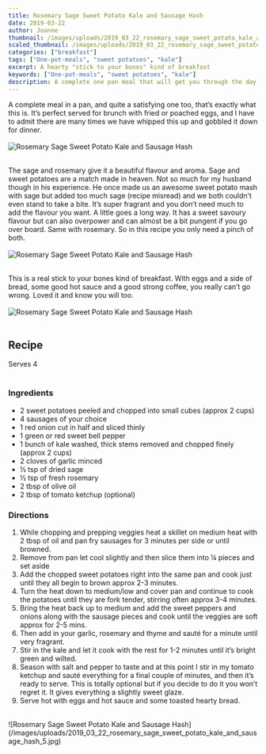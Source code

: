 ```yaml
---
title: Rosemary Sage Sweet Potato Kale and Sausage Hash
date: 2019-03-22
author: Joanne
thumbnail: /images/uploads/2019_03_22_rosemary_sage_sweet_potato_kale_and_sausage_hash_1.jpg
scaled_thumbnail: /images/uploads/2019_03_22_rosemary_sage_sweet_potato_kale_and_sausage_hash_0.jpg
categories: ["breakfast"]
tags: ["One-pot-meals", "sweet potatoes", "kale"]
excerpt: A hearty "stick to your bones" kind of breakfast
keywords: ["One-pot-meals", "sweet potatoes", "kale"]
description: A complete one pan meal that will get you through the day. Delicious sausage, kale and sweet potatoes make this power breakfast one you will keep coming back to.
---
```


A complete meal in a pan, and quite a satisfying one too, that’s exactly what this is. It’s perfect served for brunch with fried or poached eggs, and I have to admit there are many times we have whipped this up and gobbled it down for dinner.
</br>
</br>
![Rosemary Sage Sweet Potato Kale and Sausage Hash](/images/uploads/2019_03_22_rosemary_sage_sweet_potato_kale_and_sausage_hash_2.jpg)
</br>
</br>

The sage and rosemary give it a beautiful flavour and aroma. Sage and sweet potatoes are a match made in heaven. Not so much for my husband though in his experience. He once made us an awesome sweet potato mash with sage but added too much sage (recipe misread) and we both couldn’t even stand to take a bite. It’s super fragrant and you don’t need much to add the flavour you want. A little goes a long way. It has a sweet savoury flavour but can also overpower and can almost be a bit pungent if you go over board. Same with rosemary. So in this recipe you only need a pinch of both.
</br>
</br>
![Rosemary Sage Sweet Potato Kale and Sausage Hash](/images/uploads/2019_03_22_rosemary_sage_sweet_potato_kale_and_sausage_hash_3.jpg)
</br>
</br>

This is a real stick to your bones kind of breakfast. With eggs and a side of bread, some good hot sauce and a good strong coffee, you really can’t go wrong. Loved it and know you will too.
</br>
</br>
![Rosemary Sage Sweet Potato Kale and Sausage Hash](/images/uploads/2019_03_22_rosemary_sage_sweet_potato_kale_and_sausage_hash_4.jpg)
</br>
</br>

## Recipe
Serves 4 
</br>
</br>

### Ingredients

* <span itemprop="ingredients">2 sweet potatoes peeled and chopped into small cubes (approx 2 cups) </span>
* <span itemprop="ingredients">4 sausages of your choice </span>
* <span itemprop="ingredients">1 red onion cut in half and sliced thinly</span>
* <span itemprop="ingredients">1 green or red sweet bell pepper</span>
* <span itemprop="ingredients">1 bunch of kale washed, thick stems removed and chopped finely (approx 2 cups) </span>
* <span itemprop="ingredients">2 cloves of garlic minced</span>
* <span itemprop="ingredients">&frac12; tsp of dried sage</span>
* <span itemprop="ingredients">&frac12; tsp of fresh rosemary</span>
* <span itemprop="ingredients">2 tbsp of olive oil </span>
* <span itemprop="ingredients">2 tbsp of tomato ketchup (optional) </span>

### Directions

1. While chopping and prepping veggies heat a skillet on medium heat with 2 tbsp of oil and pan fry sausages for 3 minutes per side or until browned. 
2. Remove from pan let cool slightly and then slice them into &frac14; pieces and set aside
3. Add the chopped sweet potatoes right into the same pan and cook just until they all begin to brown approx 2-3 minutes. 
4. Turn the heat down to medium/low and cover pan and continue to cook the potatoes until they are fork tender, stirring often approx 3-4 minutes. 
5. Bring the heat back up to medium and add the sweet peppers and onions along with the sausage pieces and cook until the veggies are soft approx for 2-5 mins. 
6. Then add in your garlic, rosemary and thyme and sauté for a minute until very fragrant. 
7. Stir in the kale and let it cook with the rest for 1-2 minutes until it’s bright green and wilted. 
8. Season with salt and pepper to taste and at this point I stir in my tomato ketchup and sauté everything for a final couple of minutes, and then it’s ready to serve. This is totally optional but if you decide to do it you won’t regret it. It gives everything a slightly sweet glaze.
9. Serve hot with eggs and hot sauce and some toasted hearty bread. 

</br>
![Rosemary Sage Sweet Potato Kale and Sausage Hash](/images/uploads/2019_03_22_rosemary_sage_sweet_potato_kale_and_sausage_hash_5.jpg)
